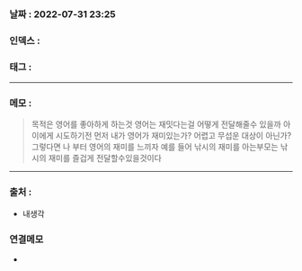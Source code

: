 ### 날짜 :  2022-07-31 23:25

### 인덱스 :

### 태그 :


----

### 메모 :
> 목적은 영어를 좋아하게 하는것
> 영어는 재밋다는걸 어떻게 전달해줄수 있을까
> 아이에게 시도하기전 먼저 내가 영어가 재미있는가? 어렵고 무섭운 대상이 아닌가?
> 그렇다면 나 부터 영어의 재미를 느끼자
> 예를 들어 낚시의 재미를 아는부모는 낚시의 재미를 즐겁게 전달할수있을것이다

----
### 출처 :
- 내생각


### 연결메모
-














